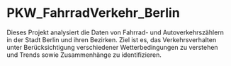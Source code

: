 # PKW_FahrradVerkehr_Berlin
Dieses Projekt analysiert die Daten von Fahrrad- und Autoverkehrszählern in der Stadt Berlin und ihren Bezirken. Ziel ist es, das Verkehrsverhalten unter Berücksichtigung verschiedener Wetterbedingungen zu verstehen und Trends sowie Zusammenhänge zu identifizieren.
